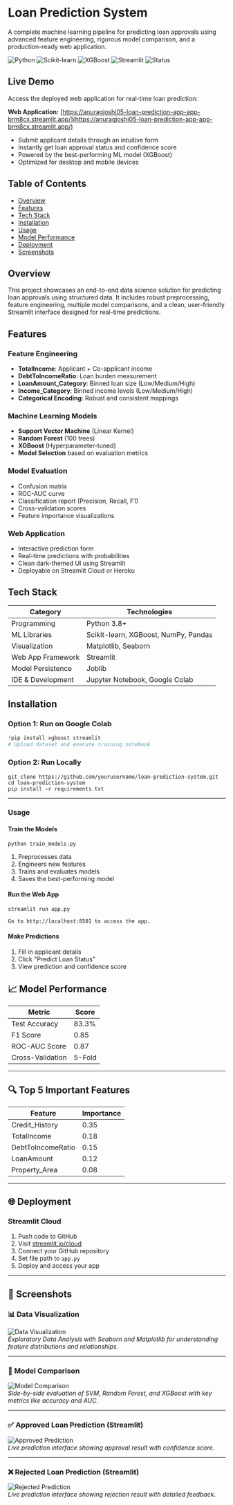 # Loan Prediction System

A complete machine learning pipeline for predicting loan approvals using advanced feature engineering, rigorous model comparison, and a production-ready web application.

![Python](https://img.shields.io/badge/Python-3.8+-blue.svg)
![Scikit-learn](https://img.shields.io/badge/Scikit--learn-1.0+-orange.svg)
![XGBoost](https://img.shields.io/badge/XGBoost-1.5+-green.svg)
![Streamlit](https://img.shields.io/badge/Streamlit-1.0+-red.svg)
![Status](https://img.shields.io/badge/Status-Deployment%20Ready-brightgreen.svg)

## Live Demo

Access the deployed web application for real-time loan prediction:

**Web Application:** [https://anuragjoshi05-loan-prediction-app-app-brm8cx.streamlit.app/](https://anuragjoshi05-loan-prediction-app-app-brm8cx.streamlit.app/)

- Submit applicant details through an intuitive form
- Instantly get loan approval status and confidence score
- Powered by the best-performing ML model (XGBoost)
- Optimized for desktop and mobile devices

## Table of Contents

- [Overview](#overview)
- [Features](#features)
- [Tech Stack](#tech-stack)
- [Installation](#installation)
- [Usage](#usage)
- [Model Performance](#model-performance)
- [Deployment](#deployment)
- [Screenshots](#screenshots)

## Overview

This project showcases an end-to-end data science solution for predicting loan approvals using structured data. It includes robust preprocessing, feature engineering, multiple model comparisons, and a clean, user-friendly Streamlit interface designed for real-time predictions.

## Features

### Feature Engineering
- **TotalIncome**: Applicant + Co-applicant income
- **DebtToIncomeRatio**: Loan burden measurement
- **LoanAmount_Category**: Binned loan size (Low/Medium/High)
- **Income_Category**: Binned income levels (Low/Medium/High)
- **Categorical Encoding**: Robust and consistent mappings

### Machine Learning Models
- **Support Vector Machine** (Linear Kernel)
- **Random Forest** (100 trees)
- **XGBoost** (Hyperparameter-tuned)
- **Model Selection** based on evaluation metrics

### Model Evaluation
- Confusion matrix
- ROC-AUC curve
- Classification report (Precision, Recall, F1)
- Cross-validation scores
- Feature importance visualizations

### Web Application
- Interactive prediction form
- Real-time predictions with probabilities
- Clean dark-themed UI using Streamlit
- Deployable on Streamlit Cloud or Heroku

## Tech Stack

| Category | Technologies |
|----------|-------------|
| Programming | Python 3.8+ |
| ML Libraries | Scikit-learn, XGBoost, NumPy, Pandas |
| Visualization | Matplotlib, Seaborn |
| Web App Framework | Streamlit |
| Model Persistence | Joblib |
| IDE & Development | Jupyter Notebook, Google Colab |

## Installation

### Option 1: Run on Google Colab



```python
!pip install xgboost streamlit
# Upload dataset and execute training notebook
```
### Option 2: Run Locally
```
git clone https://github.com/yourusername/loan-prediction-system.git
cd loan-prediction-system
pip install -r requirements.txt
```
---

### Usage
#### Train the Models
```
python train_models.py
```
1. Preprocesses data
2. Engineers new features
3. Trains and evaluates models
4. Saves the best-performing model
#### Run the Web App
```
streamlit run app.py
```
```
Go to http://localhost:8501 to access the app.
```
#### Make Predictions
1. Fill in applicant details
2. Click "Predict Loan Status"
3. View prediction and confidence score

## 📈 Model Performance

| Metric              | Score   |
|---------------------|---------|
| Test Accuracy       | 83.3%   |
| F1 Score            | 0.85    |
| ROC-AUC Score       | 0.87    |
| Cross-Validation    | 5-Fold  |

---

## 🔍 Top 5 Important Features

| Feature             | Importance |
|---------------------|------------|
| Credit_History      | 0.35       |
| TotalIncome         | 0.18       |
| DebtToIncomeRatio   | 0.15       |
| LoanAmount          | 0.12       |
| Property_Area       | 0.08       |

---

## 🌐 Deployment

### Streamlit Cloud

1. Push code to GitHub  
2. Visit [streamlit.io/cloud](https://streamlit.io/cloud)  
3. Connect your GitHub repository  
4. Set file path to `app.py`  
5. Deploy and access your app

---

## 📸 Screenshots

### 📊 Data Visualization
![Data Visualization](images/data_visualization.png)  
*Exploratory Data Analysis with Seaborn and Matplotlib for understanding feature distributions and relationships.*

---

### 🧠 Model Comparison
![Model Comparison](images/model_comparison.png)  
*Side-by-side evaluation of SVM, Random Forest, and XGBoost with key metrics like accuracy and AUC.*

---

### ✅ Approved Loan Prediction (Streamlit)
![Approved Prediction](images/streamlit_loan_approved.png)  
*Live prediction interface showing approval result with confidence score.*

---

### ❌ Rejected Loan Prediction (Streamlit)
![Rejected Prediction](images/streamlit_loan_rejected.png)  
*Live prediction interface showing rejection result with detailed feedback.*


